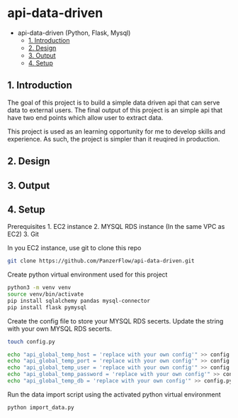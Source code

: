 # api-data-driven

- api-data-driven (Python, Flask, Mysql)
  - [1. Introduction](#1-introduction)
  - [2. Design](#2-design)
  - [3. Output](#3-output)
  - [4. Setup](#4-setup)

## 1. Introduction
The goal of this project is to build a simple data driven api that can serve data to external users. 
The final output of this project is an simple api that have two end points which allow user to extract data. 

This project is used as an learning opportunity for me to develop skills and experience.
As such, the project is simpler than it reuqired in production. 



## 2. Design


## 3. Output


## 4. Setup
Prerequisites
    1. EC2 instance
    2. MYSQL RDS instance (In the same VPC as EC2)
    3. Git

In you EC2 instance, use git to clone this repo
```bash
git clone https://github.com/PanzerFlow/api-data-driven.git
```

Create python virtual environment used for this project
```bash
python3 -m venv venv
source venv/bin/activate
pip install sqlalchemy pandas mysql-connector
pip install flask pymysql
```

Create the config file to store your MYSQL RDS secerts. 
Update the string with your own MYSQL RDS secerts.
```bash
touch config.py

echo "api_global_temp_host = 'replace with your own config'" >> config.py
echo "api_global_temp_port = 'replace with your own config'" >> config.py
echo "api_global_temp_user = 'replace with your own config'" >> config.py
echo "api_global_temp_password = 'replace with your own config'" >> config.py
echo "api_global_temp_db = 'replace with your own config'" >> config.py
```

Run the data import script using the activated python virtual environment
```bash
python import_data.py
```


